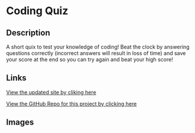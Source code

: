 # Coding Quiz

## **Description**

A short quix to test your knowledge of coding! Beat the clock by answering questions correctly (incorrect answers will result in loss of time) and save your score at the end so you can try again and beat your high score!

## **Links**

[View the updated site by cliking here](https://laurenb08.github.io/Coding-Quiz/)

[View the GitHub Repo for this project by clicking here](https://github.com/laurenb08/Coding-Quiz)

## **Images**
<!-- 
![](https://github.com/laurenb08/Portfolio/raw/main/assets/My%20Portfolio.gif) -->

